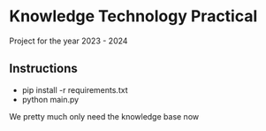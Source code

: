 # Knowledge Technology Practical

Project for the year 2023 - 2024

## Instructions

- pip install -r requirements.txt
- python main.py

We pretty much only need the knowledge base now

